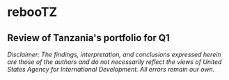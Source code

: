 # rebooTZ
Review of Tanzania's portfolio for Q1
---

*Disclaimer: The findings, interpretation, and conclusions expressed herein are those of the authors and do not necessarily reflect the views of United States Agency for International Development. All errors remain our own.*